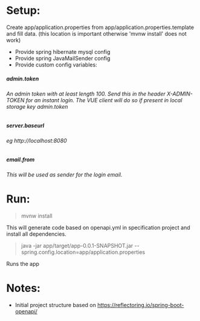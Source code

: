 # Setup:
Create app/application.properties from app/application.properties.template and fill data. (this location is important otherwise 'mvnw install' does not work)
* Provide spring hibernate mysql config
* Provide spring JavaMailSender config
* Provide custom config variables:
##### admin.token 
###### An admin token with at least length 100. Send this in the header X-ADMIN-TOKEN for an instant login. The VUE client will do so if present in local storage key admin.token
##### server.baseurl
###### eg http://localhost:8080
##### email.from
###### This will be used as sender for the login email.


# Run:

> mvnw install

This will generate code based on openapi.yml in specification project and install all dependencies.

> java -jar app/target/app-0.0.1-SNAPSHOT.jar --spring.config.location=app/application.properties

Runs the app

# Notes:
* Initial project structure based on https://reflectoring.io/spring-boot-openapi/